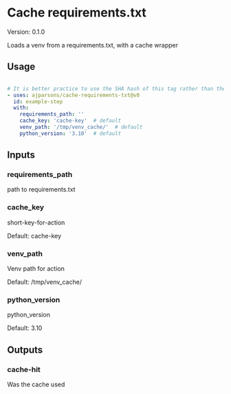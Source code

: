 # Cache requirements.txt

Version: 0.1.0



Loads a venv from a requirements.txt, with a cache wrapper

## Usage

```yaml

# It is better practice to use the SHA hash of this tag rather than the tag itself.
- uses: ajparsons/cache-requirements-txt@v0
  id: example-step 
  with:
    requirements_path: '' 
    cache_key: 'cache-key'  # default
    venv_path: '/tmp/venv_cache/'  # default
    python_version: '3.10'  # default

```


## Inputs

### requirements_path



path to requirements.txt




### cache_key



short-key-for-action

Default: cache-key


### venv_path



Venv path for action

Default: /tmp/venv_cache/


### python_version



python_version

Default: 3.10




## Outputs

### cache-hit

Was the cache used


